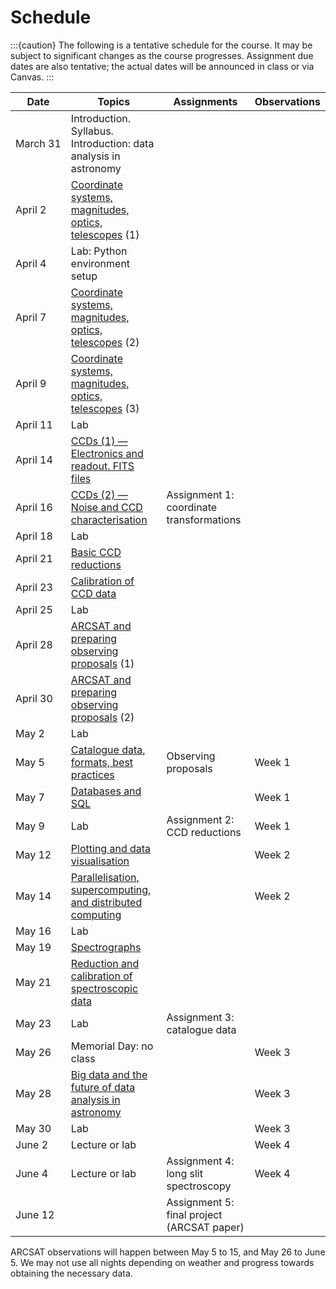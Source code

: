 # Schedule

:::{caution}
The following is a tentative schedule for the course. It may be subject to significant changes as the course progresses. Assignment due dates are also tentative; the actual dates will be announced in class or via Canvas.
:::

| Date          | Topics                                                                                                                       | Assignments                                | Observations |
| ------------- | ---------------------------------------------------------------------------------------------------------------------------- | ------------------------------------------ | ------------ |
| March&nbsp;31 | Introduction. Syllabus. <br>Introduction: data analysis in astronomy                                                         |
| April&nbsp;2  | [Coordinate systems, magnitudes, optics, telescopes](./lecture_notes/intro_concepts/intro_concepts.md) (1)                   |                                            |              |
| April&nbsp;4  | Lab: Python environment setup                                                                                                |                                            |              |
| April&nbsp;7  | [Coordinate systems, magnitudes, optics, telescopes](./lecture_notes/intro_concepts/intro_concepts.md) (2)                   |                                            |              |
| April&nbsp;9  | [Coordinate systems, magnitudes, optics, telescopes](./lecture_notes/intro_concepts/intro_concepts.md) (3)                   |                                            |              |
| April&nbsp;11 | Lab                                                                                                                          |                                            |              |
| April&nbsp;14 | [CCDs (1) — Electronics and readout. FITS files](./lecture_notes/ccds/ccds.md)                                               |                                            |              |
| April&nbsp;16 | [CCDs (2) — Noise and CCD characterisation](./lecture_notes/ccds/ccds.md)                                                    | Assignment 1: coordinate transformations   |              |
| April&nbsp;18 | Lab                                                                                                                          |                                            |              |
| April&nbsp;21 | [Basic CCD reductions](./lecture_notes/ccd_reductions/ccd_reductions.md)                                                     |                                            |              |
| April&nbsp;23 | [Calibration of CCD data](./lecture_notes/ccd_calibration/ccd_calibration.md)                                                |                                            |              |
| April&nbsp;25 | Lab                                                                                                                          |                                            |              |
| April&nbsp;28 | [ARCSAT and preparing observing proposals](./lecture_notes/arcsat_proposals/arcsat_proposals.md) (1)                         |                                            |              |
| April&nbsp;30 | [ARCSAT and preparing observing proposals](./lecture_notes/arcsat_proposals/arcsat_proposals.md) (2)                         |                                            |              |
| May&nbsp;2    | Lab                                                                                                                          |                                            |              |
| May&nbsp;5    | [Catalogue data, formats, best practices](./lecture_notes/catalogue_data/catalogue_data.md)                                  | Observing proposals                        | Week 1       |
| May&nbsp;7    | [Databases and SQL](./lecture_notes/databases/databases.md)                                                                  |                                            | Week 1       |
| May&nbsp;9    | Lab                                                                                                                          | Assignment 2: CCD reductions               | Week 1       |
| May&nbsp;12   | [Plotting and data visualisation](./lecture_notes/data_visualisation/data_visualisation.md)                                  |                                            | Week 2       |
| May&nbsp;14   | [Parallelisation, supercomputing, and distributed computing](./lecture_notes/distributed_computing/distributed_computing.md) |                                            | Week 2       |
| May&nbsp;16   | Lab                                                                                                                          |                                            |              |
| May&nbsp;19   | [Spectrographs](./lecture_notes/spectrographs/spectrographs.md)                                                              |                                            |              |
| May&nbsp;21   | [Reduction and calibration of spectroscopic data](./lecture_notes/spec_data_reduction/spec_data_reduction.md)                |                                            |              |
| May&nbsp;23   | Lab                                                                                                                          | Assignment 3: catalogue data               |              |
| May&nbsp;26   | Memorial Day: no class                                                                                                       |                                            | Week 3       |
| May&nbsp;28   | [Big data and the future of data analysis in astronomy](./lecture_notes/big_data/big_data.md)                                |                                            | Week 3       |
| May&nbsp;30   | Lab                                                                                                                          |                                            | Week 3       |
| June&nbsp;2   | Lecture or lab                                                                                                               |                                            | Week 4       |
| June&nbsp;4   | Lecture or lab                                                                                                               | Assignment 4: long slit spectroscopy       | Week 4       |
| June&nbsp;12  |                                                                                                                              | Assignment 5: final project (ARCSAT paper) |              |

ARCSAT observations will happen between May 5 to 15, and May 26 to June 5. We may not use all nights depending on weather and progress towards obtaining the necessary data.
